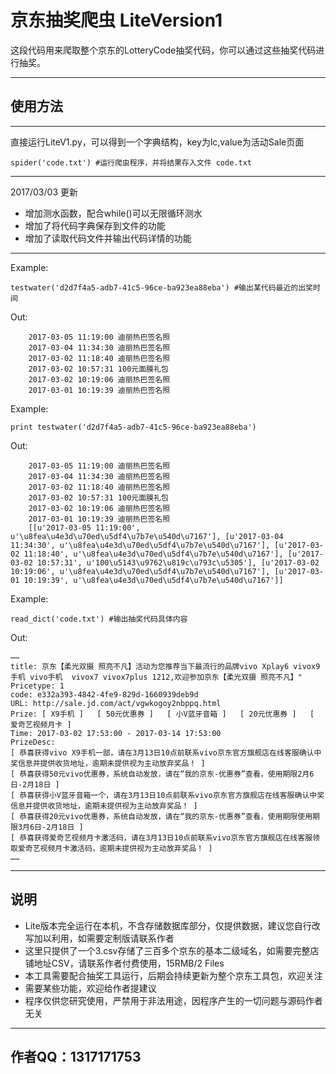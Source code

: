 ﻿京东抽奖爬虫 LiteVersion1
===================
这段代码用来爬取整个京东的LotteryCode抽奖代码，你可以通过这些抽奖代码进行抽奖。


----------


使用方法
----
----------
直接运行LiteV1.py，可以得到一个字典结构，key为lc,value为活动Sale页面

    spider('code.txt') #运行爬虫程序，并将结果存入文件 code.txt

----------

2017/03/03 更新

 - 增加测水函数，配合while()可以无限循环测水
 - 增加了将代码字典保存到文件的功能
 - 增加了读取代码文件并输出代码详情的功能
 


----------
Example:

    testwater('d2d7f4a5-adb7-41c5-96ce-ba923ea88eba') #输出某代码最近的出奖时间
Out:
   

        2017-03-05 11:19:00 迪丽热巴签名照
        2017-03-04 11:34:30 迪丽热巴签名照
        2017-03-02 11:18:40 迪丽热巴签名照
        2017-03-02 10:57:31 100元面膜礼包
        2017-03-02 10:19:06 迪丽热巴签名照
        2017-03-01 10:19:39 迪丽热巴签名照
Example:

    print testwater('d2d7f4a5-adb7-41c5-96ce-ba923ea88eba') 
Out:

        2017-03-05 11:19:00 迪丽热巴签名照
        2017-03-04 11:34:30 迪丽热巴签名照
        2017-03-02 11:18:40 迪丽热巴签名照
        2017-03-02 10:57:31 100元面膜礼包
        2017-03-02 10:19:06 迪丽热巴签名照
        2017-03-01 10:19:39 迪丽热巴签名照
        [[u'2017-03-05 11:19:00', u'\u8fea\u4e3d\u70ed\u5df4\u7b7e\u540d\u7167'], [u'2017-03-04 11:34:30', u'\u8fea\u4e3d\u70ed\u5df4\u7b7e\u540d\u7167'], [u'2017-03-02 11:18:40', u'\u8fea\u4e3d\u70ed\u5df4\u7b7e\u540d\u7167'], [u'2017-03-02 10:57:31', u'100\u5143\u9762\u819c\u793c\u5305'], [u'2017-03-02 10:19:06', u'\u8fea\u4e3d\u70ed\u5df4\u7b7e\u540d\u7167'], [u'2017-03-01 10:19:39', u'\u8fea\u4e3d\u70ed\u5df4\u7b7e\u540d\u7167']]
Example:

    read_dict('code.txt') #输出抽奖代码具体内容
Out:

    ……
    title: 京东【柔光双摄 照亮不凡】活动为您推荐当下最流行的品牌vivo Xplay6 vivox9  手机 vivo手机  vivox7 vivox7plus 1212,欢迎参加京东【柔光双摄 照亮不凡】" 
    Pricetype: 1
    code: e332a393-4842-4fe9-829d-1660939deb9d
    URL: http://sale.jd.com/act/vgwkogoy2nbppq.html
    Prize: [ X9手机 ]   [ 50元优惠券 ]   [ 小V蓝牙音箱 ]   [ 20元优惠券 ]   [ 爱奇艺视频月卡 ]   
    Time: 2017-03-02 17:53:00 - 2017-03-14 17:53:00
    PrizeDesc:
    [ 恭喜获得vivo X9手机一部，请在3月13日10点前联系vivo京东官方旗舰店在线客服确认中奖信息并提供收货地址，逾期未提供视为主动放弃奖品！ ]
    [ 恭喜获得50元vivo优惠券，系统自动发放，请在“我的京东-优惠券”查看，使用期限2月6日-2月18日 ]
    [ 恭喜获得小V蓝牙音箱一个，请在3月13日10点前联系vivo京东官方旗舰店在线客服确认中奖信息并提供收货地址，逾期未提供视为主动放弃奖品！ ]
    [ 恭喜获得20元vivo优惠券，系统自动发放，请在“我的京东-优惠券”查看，使用期限使用期限3月6日-2月18日 ]
    [ 恭喜获得爱奇艺视频月卡激活码，请在3月13日10点前联系vivo京东官方旗舰店在线客服领取爱奇艺视频月卡激活码，逾期未提供视为主动放弃奖品！ ]
    ……


----------

说明
--

 - Lite版本完全运行在本机，不含存储数据库部分，仅提供数据，建议您自行改写加以利用，如需要定制版请联系作者
 - 这里只提供了一个3.csv存储了三百多个京东的基本二级域名，如需要完整店铺地址CSV，请联系作者付费使用，15RMB/2 Files
 - 本工具需要配合抽奖工具运行，后期会持续更新为整个京东工具包，欢迎关注
 - 需要某些功能，欢迎给作者提建议
 - 程序仅供您研究使用，严禁用于非法用途，因程序产生的一切问题与源码作者无关
 


----------

作者QQ：1317171753
---------------

